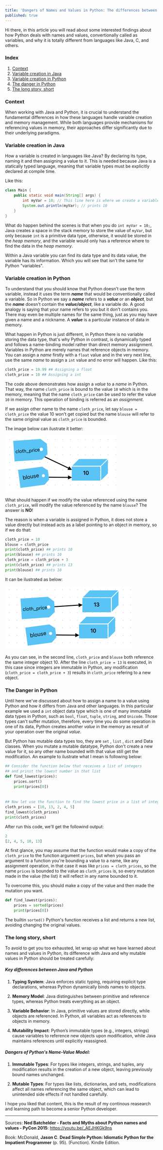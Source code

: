 ```yaml
---
title: 'Dangers of Names and Values in Python: The differences between Python and Java "variables"'
published: true
---
```


Hi there, in this article you will read about some interested findings about how Python deals with names and values, convertionally called as variables, and why it is totally different from languages like Java, C, and others.

### Index

1.  [Context](#context)
1.  [Variable creation in Java](#variable-creation-in-java)
1.  [Variable creation in Python](#variable-creation-in-python)
1.  [The danger in Python](#the-danger-in-python)
2.  [The long story, short](#the-long-story-short)


### Context

When working with Java and Python, it is crucial to understand the fundamental differences in how these languages handle variable creation and memory management. While both languages provide mechanisms for referencing values in memory, their approaches differ significantly due to their underlying paradigms.

### Variable creation in Java

How a variable is created in languages like Java? By declaring its type, naming it and then assigning a value to it. This is needed because Java is a statically typed language, meaning that variable types must be explicitly declared at compile time.

Like this:
```java
class Main {
    public static void main(String[] args) {
        int myVar = 10; // This line here is where we create a variable
        System.out.println(myVar); // prints 10
    }
}
```
What do happen behind the scenes is that when you do `int myVar = 10;`, Java creates a space in the stack memory to store the value of `myVar`, but only because `int` is a primitive data type, otherwise, it would be stored in the _heap memory_, and the variable would only has a reference where to find the data in the _heap memory_.

Within a Java variable you can find its data type and its data value, the variable has its information. Which you will see that isn't the same for Python "variables".

### Variable creation in Python

To understand that you should know that Python doesn't use the term variable, instead it uses the term _**name**_ that would be conventionally called a variable. So in Python we say a _**name**_ refers to a **_value_** or an _**object**_, but the _**name**_ doesn't contain the _**value/object**_, like a variable do. A good analogy is saying that your name refers to you but it don't contains you. There may even be multiple names for the same thing, just as you may have given a name and a nickname. A _**value**_ is a particular instance of data in memory.

What happen in Python is just different, in Python there is no variable storing the data type, that's why Python in contrast, is dynamically typed and follows a name-binding model rather than direct memory assignment. Variables in Python are merely names that reference objects in memory. You can assign a _name_ firstly with a `float` value and in the very next line, use the same _name_ to assign a `int` value and no error will happen. Like this:
```python
cloth_price = 19.99 ## Assigning a float
cloth_price = 10 ## Assigning a int
```
The code above demonstrates how assign a _value_ to a _name_ in Python. That way, the name `cloth_price` is bound to the value `10` which is in the memory, meaning that the name `cloth_price` can be used to refer the value `10` in memory. This operation of binding is referred as an _assignment_.

If we assign other name to the name `cloth_price`, let say `blouse = cloth_price` the value 10 won't get copied but the name `blouse` will refer to the same original value as `cloth_price` is bounded.

The image below can ilustrate it better:

![](https://github.com/odravison/odravison.github.io/blob/main/not_included_assets/assigning_two_names_same_value.png?raw=true)

What should happen if we modify the value referenced using the name `cloth_price`, will modify the value referenced by the name `blouse`? The answer is **NO**!

The reason is when a variable is assigned in Python, it does not store a value directly but instead acts as a label pointing to an object in memory, so if we do that:

```python
cloth_price = 10
blouse = cloth_price
print(cloth_price) ## prints 10
print(blouse) ## prints 10
cloth_price = cloth_price + 3
print(cloth_price) ## prints 13
print(blouse) ## prints 10
```
It can be ilustrated as below:

![](https://github.com/odravison/odravison.github.io/blob/main/not_included_assets/assigning_two_names_different_values.png?raw=true)

As you can see, in the second line, `cloth_price` and `blouse` both reference the same integer object 10. After the line `cloth_price = 13` is executed, in this case since integers are immutable in Python, any modification (`cloth_price = cloth_price + 3`) results in `cloth_price` refering to a new object.


### The Danger in Python

Until here we've discussed about how to assign a name to a value using Python and how it differs from Java and other languages. In this particular example we used a `int` object data type which is one of many immutable data types in Python, such as `bool`, `float`, `tuple`, `string`, and `Unicode`. Those types can't suffer mutation, therefore, every time you do some operation in one of its data, Python creates another _value_ in the memory as result of your operation over the original _value_.

But Python has mutable data types too, they are `set` , `list` , `dict` and Data classes. When you mutate a mutable datatype, Python don't create a new value for it, so any other name bounded with that value still get the modification. An example to ilustrate what I mean is following below:

```python
## Consider the function below that receives a list of integers
## and prinst the lowest number in that list
def find_lowest(prices):
    prices.sort()
    print(prices[0])


## Now let use the function to find the lowest price in a list of integers
cloth_prices = [10, 13, 2, 4, 5]
find_lowest(cloth_prices)
print(cloth_prices)
```

After run this code, we'll get the followind output:
```python
2
[2, 4, 5, 10, 13]
```

At first glance, you may assume that the function would make a copy of the `cloth_price` to the function argument `prices`, but when you pass an argument to a function you're bounding a value to a name, like any assignment operation, in that case it was like `prices = cloth_prices`, so the name `prices` is bounded to the value as `cloth_prices` is, so every mutation made in the value (the list) it will reflect in any name bounded to it.

To overcome this, you should make a copy of the value and then made the mutation you want.

```python
def find_lowest(prices):
    prices = sorted(prices)
    print(prices[0])
```

The builtin `sorted()` Python's function receives a list and returns a new list, avoiding changing the original values.



### The long story, short

To avoid to get you too exhausted, let wrap up what we have learned about names and values in Python, its difference with Java and why mutable values in Python should be treated carefully:

##### Key differences between Java and Python
1.  **Typing System**: Java enforces static typing, requiring explicit type declarations, whereas Python dynamically binds names to objects.

2.  **Memory Model**: Java distinguishes between primitive and reference types, whereas Python treats everything as an object.

3.  **Variable Behavior**: In Java, primitive values are stored directly, while objects are referenced. In Python, all variables act as references to objects in memory.

4.  **Mutability Impact**: Python’s immutable types (e.g., integers, strings) cause variables to reference new objects upon modification, while Java maintains references until explicitly reassigned.

##### Dangers of Python's Name-Value Model:

1.  **Immutable Types**: For types like integers, strings, and tuples, any modification results in the creation of a new object, leaving previously bound names unchanged.

3.  **Mutable Types**: For types like lists, dictionaries, and sets, modifications affect all names referencing the same object, which can lead to unintended side effects if not handled carefully.


I hope you liked that content, this is the result of my continous reasearch and learning path to become a senior Python developer.

* * *


Sources:
**Ned Batchelder - Facts and Myths about Python names and values - PyCon 2015**: https://youtu.be/_AEJHKGk9ns

Book: McDonald, **Jason C**. **Dead Simple Python: Idiomatic Python for the Impatient Programmer** (p. 95). (Function). Kindle Edition.
